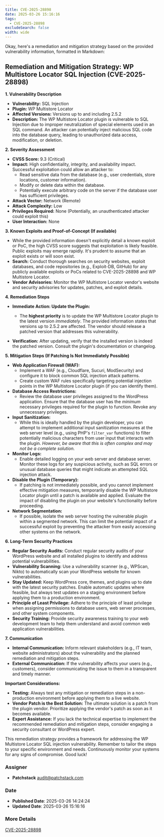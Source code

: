 ```yaml
---
title: CVE-2025-28898
date: 2025-03-26 15:16:16
tags:
  - CVE-2025-28898
excludeSearch: false
width: wide
---
```


Okay, here's a remediation and mitigation strategy based on the provided vulnerability information, formatted in Markdown:

## Remediation and Mitigation Strategy: WP Multistore Locator SQL Injection (CVE-2025-28898)

**1. Vulnerability Description**

*   **Vulnerability:** SQL Injection
*   **Plugin:** WP Multistore Locator
*   **Affected Versions:** Versions up to and including 2.5.2
*   **Description:** The WP Multistore Locator plugin is vulnerable to SQL Injection due to improper neutralization of special elements used in an SQL command. An attacker can potentially inject malicious SQL code into the database query, leading to unauthorized data access, modification, or deletion.

**2. Severity Assessment**

*   **CVSS Score:** 9.3 (Critical)
*   **Impact:** High confidentiality, integrity, and availability impact.  Successful exploitation could allow an attacker to:
    *   Read sensitive data from the database (e.g., user credentials, store locations, customer information).
    *   Modify or delete data within the database.
    *   Potentially execute arbitrary code on the server if the database user has sufficient privileges.
*   **Attack Vector:** Network (Remote)
*   **Attack Complexity:** Low
*   **Privileges Required:** None (Potentially, an unauthenticated attacker could exploit this)
*   **User Interaction:** None

**3. Known Exploits and Proof-of-Concept (If available)**

*   While the provided information doesn't explicitly detail a known exploit or PoC, the high CVSS score suggests that exploitation is likely feasible. Public exploits may emerge rapidly. It's prudent to assume that an exploit exists or will soon exist.
*   **Search:** Conduct thorough searches on security websites, exploit databases, and code repositories (e.g., Exploit-DB, GitHub) for any publicly available exploits or PoCs related to CVE-2025-28898 and WP Multistore Locator.
*   **Vendor Advisories:** Monitor the WP Multistore Locator vendor's website and security advisories for updates, patches, and exploit details.

**4. Remediation Steps**

*   **Immediate Action: Update the Plugin:**
    *   The **highest priority** is to update the WP Multistore Locator plugin to the latest version *immediately*.  The provided information states that versions up to 2.5.2 are affected. The vendor should release a patched version that addresses this vulnerability.

*   **Verification:** After updating, verify that the installed version is indeed the patched version. Consult the plugin's documentation or changelog.

**5. Mitigation Steps (If Patching Is Not Immediately Possible)**

*   **Web Application Firewall (WAF):**
    *   Implement a WAF (e.g., Cloudflare, Sucuri, ModSecurity) and configure it to block common SQL injection attack patterns.
    *   Create custom WAF rules specifically targeting potential injection points in the WP Multistore Locator plugin (if you can identify them).
*   **Database Access Restrictions:**
    *   Review the database user privileges assigned to the WordPress application. Ensure that the database user has the *minimum* necessary privileges required for the plugin to function. Revoke any unnecessary privileges.
*   **Input Sanitization:**
    *   While this is ideally handled by the plugin developer, you can attempt to implement additional input sanitization measures at the web server level (e.g., using PHP's `filter_var` functions) to filter potentially malicious characters from user input that interacts with the plugin.  *However, be aware that this is often complex and may not be a complete solution.*
*   **Monitor Logs:**
    *   Enable detailed logging on your web server and database server. Monitor these logs for any suspicious activity, such as SQL errors or unusual database queries that might indicate an attempted SQL injection attack.
*   **Disable the Plugin (Temporary):**
    *   If patching is not immediately possible, and you cannot implement effective mitigation measures, temporarily disable the WP Multistore Locator plugin until a patch is available and applied. Evaluate the impact of disabling the plugin on your website's functionality before proceeding.
*   **Network Segmentation:**
    *   If possible, isolate the web server hosting the vulnerable plugin within a segmented network. This can limit the potential impact of a successful exploit by preventing the attacker from easily accessing other systems on the network.

**6. Long-Term Security Practices**

*   **Regular Security Audits:** Conduct regular security audits of your WordPress website and all installed plugins to identify and address potential vulnerabilities.
*   **Vulnerability Scanning:** Use a vulnerability scanner (e.g., WPScan, Nikto) to automatically scan your WordPress website for known vulnerabilities.
*   **Stay Updated:** Keep WordPress core, themes, and plugins up to date with the latest security patches.  Enable automatic updates where feasible, but always test updates on a staging environment before applying them to a production environment.
*   **Principle of Least Privilege:** Adhere to the principle of least privilege when assigning permissions to database users, web server processes, and other system components.
*   **Security Training:** Provide security awareness training to your web development team to help them understand and avoid common web application vulnerabilities.

**7. Communication**

*   **Internal Communication:** Inform relevant stakeholders (e.g., IT team, website administrators) about the vulnerability and the planned remediation and mitigation steps.
*   **External Communication:** If the vulnerability affects your users (e.g., customers), consider communicating the issue to them in a transparent and timely manner.

**Important Considerations:**

*   **Testing:** Always test any mitigation or remediation steps in a non-production environment before applying them to a live website.
*   **Vendor Patch is the Best Solution:**  The ultimate solution is a patch from the plugin vendor.  Prioritize applying the vendor's patch as soon as it becomes available.
*   **Expert Assistance:** If you lack the technical expertise to implement the recommended remediation and mitigation steps, consider engaging a security consultant or WordPress expert.

This remediation strategy provides a framework for addressing the WP Multistore Locator SQL injection vulnerability. Remember to tailor the steps to your specific environment and needs. Continuously monitor your systems for any signs of compromise. Good luck!

### Assigner
- **Patchstack** <audit@patchstack.com>

### Date
- **Published Date**: 2025-03-26 14:24:24
- **Updated Date**: 2025-03-26 15:16:16

### More Details
[CVE-2025-28898](https://www.cvedetails.com/cve/CVE-2025-28898)